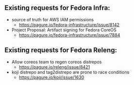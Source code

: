 
## Existing requests for Fedora Infra:

- source of truth for AWS IAM permissions
    - https://pagure.io/fedora-infrastructure/issue/8142
- Project Proposal: Artifact signing for Fedora CoreOS
    - https://pagure.io/fedora-infrastructure/issue/7884

## Existing requests for Fedora Releng:

- Allow coreos team to regen coreos distrepos
    - https://pagure.io/releng/issue/8421
- koji distrepo and tag2distrepo are prone to race conditions
    - https://pagure.io/koji/issue/1630
